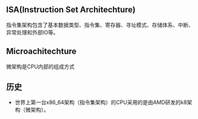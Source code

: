 ## ISA(Instruction Set Architechture)
指令集架构包含了基本数据类型、指令集、寄存器、寻址模式、存储体系、中断、异常处理和外部IO等。


## Microachitechture
微架构是CPU内部的组成方式


## 历史
- 世界上第一台x86_64架构（指令集架构）的CPU采用的是由AMD研发的k8架构（微架构）。